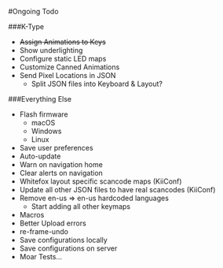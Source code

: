 #Ongoing Todo

###K-Type
* ~~Assign Animations to Keys~~
* Show underlighting
* Configure static LED maps
* Customize Canned Animations
* Send Pixel Locations in JSON
    * Split JSON files into Keyboard & Layout?

###Everything Else
* Flash firmware
    * macOS
    * Windows
    * Linux
* Save user preferences
* Auto-update
* Warn on navigation home
* Clear alerts on navigation
* Whitefox layout specific scancode maps (KiiConf)
* Update all other JSON files to have real scancodes (KiiConf)
* Remove en-us => en-us hardcoded languages
    * Start adding all other keymaps
* Macros
* Better Upload errors
* re-frame-undo
* Save configurations locally
* Save configurations on server
* Moar Tests...
